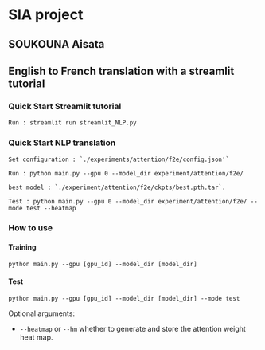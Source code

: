 # SIA project 
## SOUKOUNA Aisata

## English to French translation with a streamlit tutorial

### Quick Start Streamlit tutorial
```
Run : streamlit run streamlit_NLP.py
```

### Quick Start NLP translation
```
Set configuration : `./experiments/attention/f2e/config.json'`
```
```
Run : python main.py --gpu 0 --model_dir experiment/attention/f2e/
```
```
best model : `./experiment/attention/f2e/ckpts/best.pth.tar`. 
```
```
Test : python main.py --gpu 0 --model_dir experiment/attention/f2e/ --mode test --heatmap
```

### How to use

#### Training 
```
python main.py --gpu [gpu_id] --model_dir [model_dir]
```
#### Test
```
python main.py --gpu [gpu_id] --model_dir [model_dir] --mode test
```
Optional arguments:
- `--heatmap` or `--hm` whether to generate and store the attention weight heat map.

